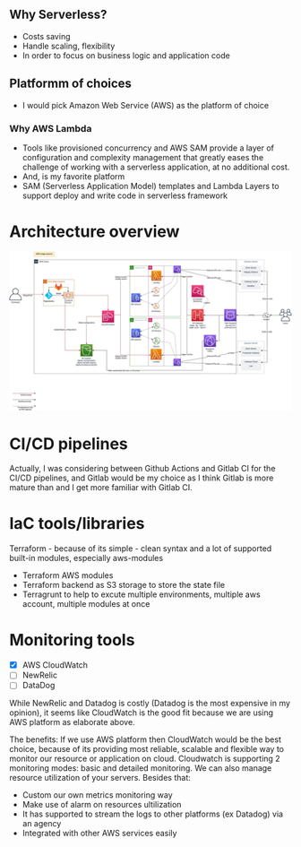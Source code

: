 ## Why Serverless?

- Costs saving
- Handle scaling, flexibility
- In order to focus on business logic and application code

## Platformm of choices

- I would pick Amazon Web Service (AWS) as the platform of choice

### Why AWS Lambda

- Tools like provisioned concurrency and AWS SAM provide a layer of configuration and complexity management that greatly eases the challenge of working with a serverless application, at no additional cost.
- And, is my favorite platform
- SAM (Serverless Application Model) templates and Lambda Layers to support deploy and write code in serverless framework

# Architecture overview

![](assets/20210515_180553_Xalt_Diagram_Workflow_With_CICD.jpg)

# CI/CD pipelines

Actually, I was considering between Github Actions and Gitlab CI for the CI/CD pipelines, and Gitlab would be my choice as I think Gitlab is more mature than and I get more familiar with Gitlab CI.

# IaC tools/libraries

Terraform - because of its simple - clean syntax and a lot of supported built-in modules, especially aws-modules

- Terraform AWS modules
- Terraform backend as S3 storage to store the state file
- Terragrunt to help to excute multiple environments, multiple aws account, multiple modules at once

# Monitoring tools

- [X] AWS CloudWatch
- [ ] NewRelic
- [ ] DataDog

While NewRelic and Datadog is costly (Datadog is the most expensive in my opinion), it seems like CloudWatch is the good fit because we are using AWS platform as elaborate above.

The benefits:
If we use AWS platform then CloudWatch would be the best choice, because of its providing most reliable, scalable and flexible way to monitor our resource or application on cloud.
Cloudwatch is supporting 2 monitoring modes: basic and detailed monitoring.
We can also manage resource utilization of your servers.
Besides that:

- Custom our own metrics monitoring way
- Make use of alarm on resources ultilization
- It has supported to stream the logs to other platforms (ex Datadog) via an agency
- Integrated with other AWS services easily
